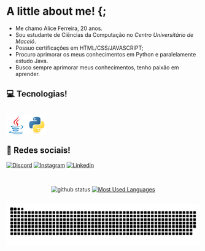 # A little about me! {;

- Me chamo Alice Ferreira, 20 anos.
- Sou estudante de Ciências da Computação no _Centro Universitário de Maceió_. 
- Possuo certificações em HTML/CSS/JAVASCRIPT; 
- Procuro aprimorar os meus conhecimentos em Python e paralelamente estudo Java.
- Busco sempre aprimorar meus conhecimentos, tenho paixão em aprender.

## 💻 Tecnologias! 
<div style="display: inline_block"><br>
  <!--<img align="center" alt="HTML" height="30" width="40" src="https://raw.githubusercontent.com/devicons/devicon/master/icons/html5/html5-original.svg">-->
  <!--<img align="center" alt="CSS" height="30" width="40" src="https://raw.githubusercontent.com/devicons/devicon/master/icons/css3/css3-original.svg">-->
  <!--<img align="center" alt="JavaScript" height="30" width="40" src="https://raw.githubusercontent.com/devicons/devicon/master/icons/javascript/javascript-original.svg">-->
  <img align="center" alt="Java" height="50" width="50" src="https://raw.githubusercontent.com/devicons/devicon/master/icons/java/java-original.svg">
  <img align="center" alt="Python" height="50" width="50" src="https://raw.githubusercontent.com/devicons/devicon/master/icons/python/python-original.svg">
</div>
  
## 🌷 Redes sociais! 
 <!-- Redes sociais -->
 [![Discord](https://img.shields.io/badge/Discord-7289DA?style=for-the-badge&logo=discord&logoColor=white)](https://discord.me/liices)
 [![Instagram](https://img.shields.io/badge/Instagram-E4405F?style=for-the-badge&logo=instagram&logoColor=white)](https://instagram.com/lliceferreira)
 [![Linkedin](https://img.shields.io/badge/-LinkedIn-%230077B5?style=for-the-badge&logo=linkedin&logoColor=white)](https://linkedin.com/in/lliceferreira/)

##

<!-- GitHub Status -->
<div style="text-align: center;" align="center">
  <br>
  <img src="https://github-readme-stats-git-masterrstaa-rickstaa.vercel.app/api?username=lliliss&hide_title=true&show_icons=true&include_all_commits=true&count_private=true&line_height=25&hide=issues&bg_color=000&title_color=FF00F6&text_color=FFF&border_radius=3&border_color=36123c&icon_color=FF00F6&theme=radical" alt="github status">

  <a href="https://github.com/lliliss/github-readme-stats">
    <img src="https://github-readme-stats-git-masterrstaa-rickstaa.vercel.app/api/top-langs/?username=lliliss&line_height=10&card_width=290&layout=compact&hide_title=false&count_private=true&langs_count=4&show_icons=true&title_color=FF00F6&hide=html,css&bg_color=000&text_color=8B8B8B&border_radius=3&border_color=561760&count_private=true" alt="Most Used Languages">
  </a>
</div>

##

<!-- Cobrinha comendo commits -->
<picture align="center">
  <source media="(prefers-color-scheme: dark)" srcset="https://raw.githubusercontent.com/lliliss/lliliss/output/github-contribution-grid-snake-dark.svg">
  <source media="(prefers-color-scheme: dark)" srcset="https://raw.githubusercontent.com/lliliss/lliliss/output/github-contribution-grid-snake-dark.svg">
  <img align="center" alt="github contribution grid snake animation" src="https://raw.githubusercontent.com/lliliss/lliliss/output/github-contribution-grid-snake.svg">
</picture>
